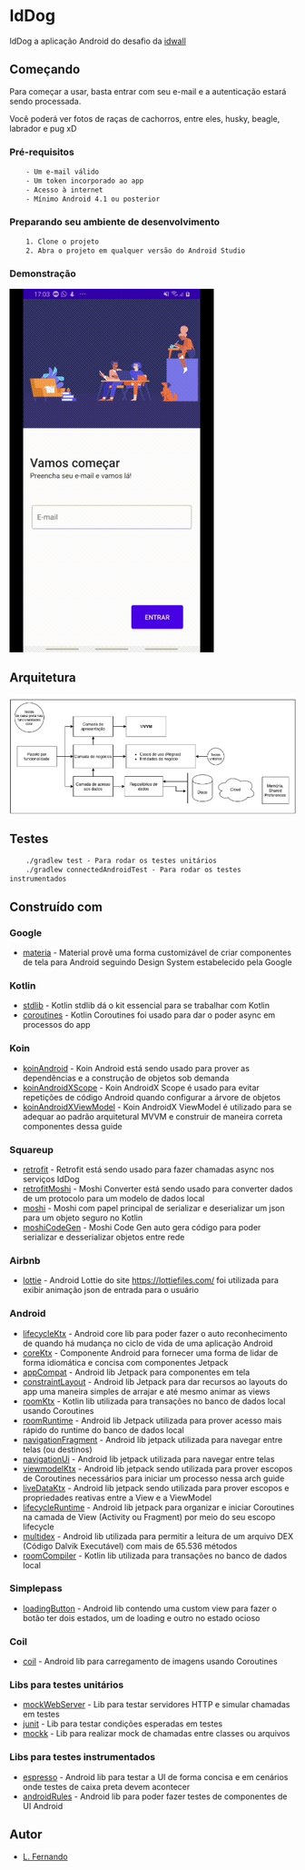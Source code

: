 # IdDog

IdDog a aplicação Android do desafio da [idwall](https://idwall.co/)

## Começando

Para começar a usar, basta entrar com seu e-mail e a autenticação estará sendo processada.

Você poderá ver fotos de raças de cachorros, entre eles, husky, beagle, labrador e pug xD

### Pré-requisitos

```
    - Um e-mail válido
    - Um token incorporado ao app
    - Acesso à internet
    - Mínimo Android 4.1 ou posterior 
```

### Preparando seu ambiente de desenvolvimento

```
    1. Clone o projeto
    2. Abra o projeto em qualquer versão do Android Studio
```

### Demonstração
![demo](./iddog.gif)

## Arquitetura

![arch](iddog.png)

## Testes
```
    ./gradlew test - Para rodar os testes unitários
    ./gradlew connectedAndroidTest - Para rodar os testes instrumentados
```

## Construído com
### Google
* [materia](https://github.com/material-components/material-components-android) - Material provê uma forma customizável de criar componentes de tela para Android seguindo Design System estabelecido pela Google

### Kotlin    
* [stdlib](https://github.com/JetBrains/kotlin/tree/master/libraries/stdlib) - Kotlin stdlib dá o kit essencial para se trabalhar com Kotlin
* [coroutines](https://github.com/Kotlin/kotlinx.coroutines) - Kotlin Coroutines foi usado para dar o poder async em processos do app

### Koin
* [koinAndroid](https://github.com/InsertKoinIO/koin) - Koin Android está sendo usado para prover as dependências e a construção de objetos sob demanda
* [koinAndroidXScope](https://github.com/InsertKoinIO/koin) - Koin AndroidX Scope é usado para evitar repetições de código Android quando configurar a árvore de objetos
* [koinAndroidXViewModel](https://github.com/InsertKoinIO/koin) - Koin AndroidX ViewModel é utilizado para se adequar ao padrão arquitetural MVVM e construir de maneira correta componentes dessa guide

### Squareup
* [retrofit](https://square.github.io/retrofit/) - Retrofit está sendo usado para fazer chamadas async nos serviços IdDog
* [retrofitMoshi](https://github.com/square/retrofit/tree/master/retrofit-converters/moshi) - Moshi Converter está sendo usado para converter dados de um protocolo para um modelo de dados local
* [moshi](https://github.com/square/moshi) - Moshi com papel principal de serializar e deserializar um json para um objeto seguro no Kotlin
* [moshiCodeGen](https://github.com/square/moshi) - Moshi Code Gen auto gera código para poder serializar e desserializar objetos entre rede

### Airbnb
* [lottie](https://github.com/airbnb/lottie-android) - Android Lottie do site https://lottiefiles.com/ foi utilizada para exibir animação json de entrada para o usuário

### Android
* [lifecycleKtx](https://developer.android.com/jetpack/androidx/releases/lifecycle) - Android core lib para poder fazer o auto reconhecimento de quando há mudança no ciclo de vida de uma aplicação Android
* [coreKtx](https://developer.android.com/kotlin/ktx?hl=pt-br) - Componente Android para fornecer uma forma de lidar de forma idiomática e concisa com componentes Jetpack
* [appCompat](https://developer.android.com/jetpack/androidx/releases/appcompat) - Android lib Jetpack para componentes em tela
* [constraintLayout](https://developer.android.com/jetpack/androidx/releases/constraintlayout) - Android lib Jetpack para dar recursos ao layouts do app uma maneira simples de arrajar e até mesmo animar as views
* [roomKtx](https://developer.android.com/kotlin/ktx#room) - Kotlin lib utilizada para transações no banco de dados local usando Coroutines
* [roomRuntime](https://developer.android.com/jetpack/androidx/releases/room) - Android lib Jetpack utilizada para prover acesso mais rápido do runtime do banco de dados local
* [navigationFragment](https://developer.android.com/jetpack/androidx/releases/navigation) - Android lib jetpack utilizada para navegar entre telas (ou destinos)
* [navigationUi](https://developer.android.com/jetpack/androidx/releases/navigation) - Android lib jetpack utilizada para navegar entre telas
* [viewmodelKtx](https://developer.android.com/jetpack/androidx/releases/lifecycle) - Android lib jetpack sendo utilizada para prover escopos de Coroutines necessários para iniciar um processo nessa arch guide 
* [liveDataKtx](https://developer.android.com/jetpack/androidx/releases/lifecycle) - Android lib jetpack sendo utilizada para prover escopos e propriedades reativas entre a View e a ViewModel
* [lifecycleRuntime](https://developer.android.com/jetpack/androidx/releases/lifecycle) - Android lib jetpack para organizar e iniciar Coroutines na camada de View (Activity ou Fragment) por meio do seu escopo lifecycle
* [multidex](https://developer.android.com/studio/build/multidex) - Android lib utilizada para permitir a leitura de um arquivo DEX (Código Dalvik Executável) com mais de 65.536 métodos 
* [roomCompiler](https://developer.android.com/jetpack/androidx/releases/room) - Kotlin lib utilizada para transações no banco de dados local

### Simplepass
* [loadingButton](https://github.com/leandroBorgesFerreira/LoadingButtonAndroid) - Android lib contendo uma custom view para fazer o botão ter dois estados, um de loading e outro no estado ocioso

### Coil
* [coil](https://coil-kt.github.io/coil/) - Android lib para carregamento de imagens usando Coroutines

### Libs para testes unitários
* [mockWebServer](https://github.com/square/okhttp/tree/master/mockwebserver) - Lib para testar servidores HTTP e simular chamadas em testes
* [junit](https://github.com/junit-team/junit4) - Lib para testar condições esperadas em testes
* [mockk](https://mockk.io/) - Lib para realizar mock de chamadas entre classes ou arquivos

### Libs para testes instrumentados
* [espresso](https://developer.android.com/training/testing/espresso) - Android lib para testar a UI de forma concisa e em cenários onde testes de caixa preta devem acontecer
* [androidRules](https://developer.android.com/reference/androidx/test/rule/package-summary) - Android lib para poder fazer testes de componentes de UI Android

## Autor

* [L. Fernando](https://github.com/ferrugemm)